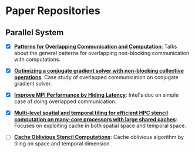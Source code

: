 # Paper Repositories
## Parallel System
- [x] [**Patterns for Overlapping Communication and Computation**](parallel-system/Patterns_for_Overlapping_Communication_and_Computation.pdf): Talks about the general patterns for overlapping non-blocking communication with computations.

- [x] [**Optimizing a conjugate gradient solver with non-blocking collective operations**](parallel-system/Optimizing_a_conjugate_gradient_solver_with_non-blocking_collective_operations.pdf): Case study of overlapped communication on conjugate gradient solver.

- [x] [**Improve MPI Performance by Hiding Latency**](https://www.intel.com/content/www/us/en/developer/articles/technical/overlap-computation-communication-hpc-applications.html#gs.uiob3t): Intel's doc on simple case of doing overlapped communication.

- [x] [**Multi-level spatial and temporal tiling for efficient HPC stencil computation on many-core processors with large shared caches**](parallel-system/Multi-level_spatial_and_temporal_tiling.pdf): Focuses on exploiting cache in both spatial space and temporal space.

- [ ] [**Cache Oblivious Stencil Computations**](parallel-system/Cache_Oblivious_Stencil_Computations.pdf): Cache oblivious algorithm by tiling on space and temporal dimension.